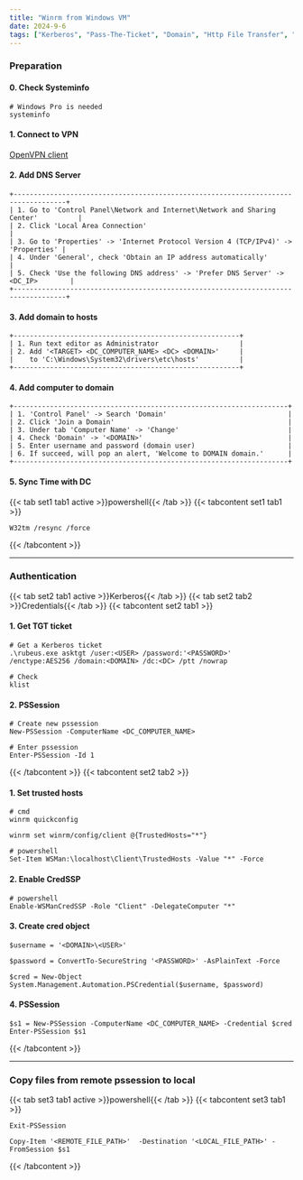 ```yaml
---
title: "Winrm from Windows VM"
date: 2024-9-6
tags: ["Kerberos", "Pass-The-Ticket", "Domain", "Http File Transfer", "Authentication", "Ticket Granting Ticket", "Domain Controller", "Winrm", "Pssession", "Windows", "File Transfer", "Active Directory"]
---
```


### Preparation

#### 0. Check Systeminfo

```console
# Windows Pro is needed
systeminfo
```

#### 1. Connect to VPN

[OpenVPN client](https://openvpn.net/client/)

#### 2. Add DNS Server

```console
+-----------------------------------------------------------------------------------+
| 1. Go to 'Control Panel\Network and Internet\Network and Sharing Center'          |
| 2. Click 'Local Area Connection'                                                  |
| 3. Go to 'Properties' -> 'Internet Protocol Version 4 (TCP/IPv4)' -> 'Properties' |
| 4. Under 'General', check 'Obtain an IP address automatically'                    |
| 5. Check 'Use the following DNS address' -> 'Prefer DNS Server' -> <DC_IP>        |
+-----------------------------------------------------------------------------------+
```

#### 3. Add domain to hosts

```
+--------------------------------------------------------+
| 1. Run text editor as Administrator                    |
| 2. Add '<TARGET> <DC_COMPUTER_NAME> <DC> <DOMAIN>'     |
|    to 'C:\Windows\System32\drivers\etc\hosts'          |
+--------------------------------------------------------+
```

#### 4. Add computer to domain

```
+--------------------------------------------------------------------+
| 1. 'Control Panel' -> Search 'Domain'                              |
| 2. Click 'Join a Domain'                                           |
| 3. Under tab 'Computer Name' -> 'Change'                           |
| 4. Check 'Domain' -> '<DOMAIN>'                                    |
| 5. Enter username and password (domain user)                       |
| 6. If succeed, will pop an alert, 'Welcome to DOMAIN domain.'      |
+--------------------------------------------------------------------+
```

#### 5. Sync Time with DC

{{< tab set1 tab1 active >}}powershell{{< /tab >}}
{{< tabcontent set1 tab1 >}}

```console
W32tm /resync /force
```

{{< /tabcontent >}}

---

### Authentication

{{< tab set2 tab1 active >}}Kerberos{{< /tab >}}
{{< tab set2 tab2 >}}Credentials{{< /tab >}}
{{< tabcontent set2 tab1 >}}

#### 1. Get TGT ticket

```console
# Get a Kerberos ticket
.\rubeus.exe asktgt /user:<USER> /password:'<PASSWORD>' /enctype:AES256 /domain:<DOMAIN> /dc:<DC> /ptt /nowrap
```

```console
# Check
klist
```

#### 2. PSSession

```console
# Create new pssession
New-PSSession -ComputerName <DC_COMPUTER_NAME>
```

```console
# Enter pssession
Enter-PSSession -Id 1
```

{{< /tabcontent >}}
{{< tabcontent set2 tab2 >}}

#### 1. Set trusted hosts

```console
# cmd
winrm quickconfig
```

```console
winrm set winrm/config/client @{TrustedHosts="*"}
```

```console
# powershell
Set-Item WSMan:\localhost\Client\TrustedHosts -Value "*" -Force
```

#### 2. Enable CredSSP

```console
# powershell
Enable-WSManCredSSP -Role "Client" -DelegateComputer "*"
```

#### 3. Create cred object

```console
$username = '<DOMAIN>\<USER>'
```

```console
$password = ConvertTo-SecureString '<PASSWORD>' -AsPlainText -Force
```

```console
$cred = New-Object System.Management.Automation.PSCredential($username, $password)
```

#### 4. PSSession

```console
$s1 = New-PSSession -ComputerName <DC_COMPUTER_NAME> -Credential $cred
Enter-PSSession $s1
```

{{< /tabcontent >}}

---

### Copy files from remote pssession to local

{{< tab set3 tab1 active >}}powershell{{< /tab >}}
{{< tabcontent set3 tab1 >}}

```console
Exit-PSSession
```

```console
Copy-Item '<REMOTE_FILE_PATH>'  -Destination '<LOCAL_FILE_PATH>' -FromSession $s1
```

{{< /tabcontent >}}
